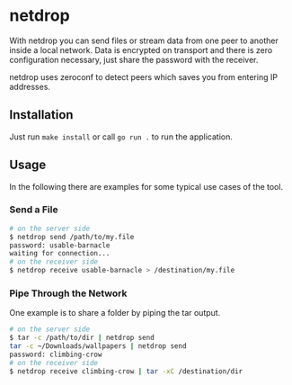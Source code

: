 # netdrop

With netdrop you can send files or stream data from one peer to another inside a local network.
Data is encrypted on transport and there is zero configuration necessary, just share the password with the receiver.

netdrop uses zeroconf to detect peers which saves you from entering IP addresses.

## Installation

Just run `make install` or call `go run .` to run the application.

## Usage

In the following there are examples for some typical use cases of the tool.

### Send a File

```sh
# on the server side
$ netdrop send /path/to/my.file
password: usable-barnacle
waiting for connection...
# on the receiver side
$ netdrop receive usable-barnacle > /destination/my.file
```

### Pipe Through the Network

One example is to share a folder by piping the tar output.

```sh
# on the server side
$ tar -c /path/to/dir | netdrop send
tar -c ~/Downloads/wallpapers | netdrop send
password: climbing-crow
# on the receiver side
$ netdrop receive climbing-crow | tar -xC /destination/dir
```
